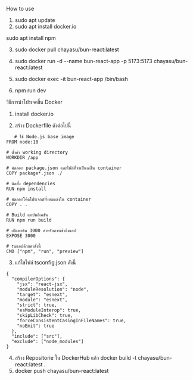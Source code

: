How to use
1. sudo apt update
2. sudo apt install docker.io

sudo apt install npm

3. sudo docker pull chayasu/bun-react:latest
 
4. sudo docker run -d --name bun-react-app -p 5173:5173 chayasu/bun-react:latest
   
6. sudo docker exec -it bun-react-app /bin/bash
   
7. npm run dev


วิธีการนำโปรเจคขึ้น Docker

1. install docker.io
   
2. สร้าง Dockerfile ดังต่อไปนี้

```
   # ใช้ Node.js base image
FROM node:18

# ตั้งค่า working directory
WORKDIR /app

# คัดลอก package.json และไฟล์ที่จำเป็นลงใน container
COPY package*.json ./

# ติดตั้ง dependencies
RUN npm install

# คัดลอกโค้ดโปรเจกต์ทั้งหมดลงใน container
COPY . .

# Build แอปพลิเคชัน
RUN npm run build

# เปิดพอร์ต 3000 สำหรับการเข้าถึงแอป
EXPOSE 3000

# รันแอปด้วยคำสั่งนี้
CMD ["npm", "run", "preview"]

```

3. แก้ไขไฟล์ tsconfig.json ดังนี้

```
{
  "compilerOptions": {
    "jsx": "react-jsx", 
    "moduleResolution": "node",
    "target": "esnext",
    "module": "esnext",
    "strict": true,
    "esModuleInterop": true,
    "skipLibCheck": true,
    "forceConsistentCasingInFileNames": true,
    "noEmit": true
  },
  "include": ["src"],
  "exclude": ["node_modules"]
}
```

4. สร้าง Repositorie ใน DockerHub แล้ว docker build -t chayasu/bun-react:latest .
5. docker push chayasu/bun-react:latest
